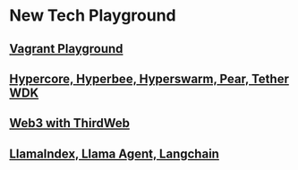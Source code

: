 # New Tech Playground

## [Vagrant Playground](https://github.com/chukwumaijem/playground/tree/vagrant-playground)

## [Hypercore, Hyperbee, Hyperswarm, Pear, Tether WDK](https://github.com/chukwumaijem/playground/tree/tether-wdk) 

## [Web3 with ThirdWeb](https://github.com/chukwumaijem/playground/tree/web3)

## [LlamaIndex, Llama Agent, Langchain](https://github.com/chukwumaijem/playground/tree/ai_ml)
